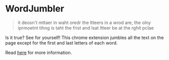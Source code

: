 # WordJumbler

>it deosn't mttaer in waht oredr the ltteers in a wrod are, the olny iprmoetnt tihng is taht the frist and lsat ltteer be at the rghit pclae

Is it true? See for yourself! This chrome extension jumbles all the text on the page except for the first and last letters of each word.

Read [here](https://www.mrc-cbu.cam.ac.uk/people/matt.davis/cmabridge/) for more information.

